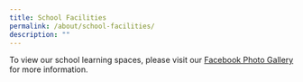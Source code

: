 ```yaml
---
title: School Facilities
permalink: /about/school-facilities/
description: ""
---
```

To view our school learning spaces, please visit our <a href="https://www.facebook.com/media/set/?set=a.1728858983817805&type=1&l=0237c3a584">Facebook Photo Gallery</a> for more information. 